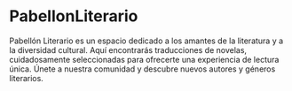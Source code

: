 # PabellonLiterario
Pabellón Literario es un espacio dedicado a los amantes de la literatura y a la diversidad cultural. Aquí encontrarás traducciones de novelas, cuidadosamente seleccionadas para ofrecerte una experiencia de lectura única. Únete a nuestra comunidad y descubre nuevos autores y géneros literarios.
